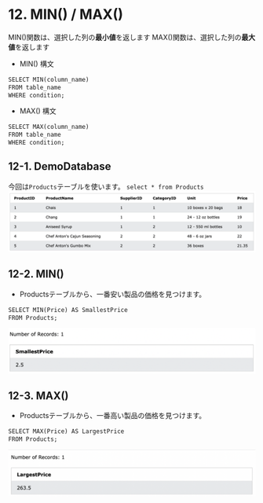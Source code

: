 # 12. MIN() / MAX()
MIN()関数は、選択した列の**最小値**を返します
MAX()関数は、選択した列の**最大値**を返します

- MIN() 構文
```sql: MIN
SELECT MIN(column_name)
FROM table_name
WHERE condition;
```

- MAX() 構文
```sql: MAX
SELECT MAX(column_name)
FROM table_name
WHERE condition;
```

## 12-1. DemoDatabase
今回は`Products`テーブルを使います。
`select * from Products`
![](2022-08-23-20-24-12.png)


## 12-2. MIN()
- Productsテーブルから、一番安い製品の価格を見つけます。

```sql: MIN()
SELECT MIN(Price) AS SmallestPrice
FROM Products;
```
![](2022-08-23-20-28-46.png)

## 12-3. MAX()
- Productsテーブルから、一番高い製品の価格を見つけます。

```sql: MAX()
SELECT MAX(Price) AS LargestPrice
FROM Products;
```
![](2022-08-23-20-30-25.png)
